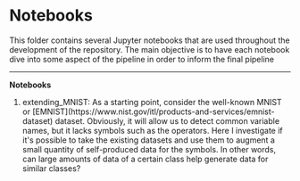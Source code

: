 # Notebooks

This folder contains several Jupyter notebooks that are used throughout the development of the repository. The main objective is to have each notebook dive into some aspect of the pipeline in order to inform the final pipeline

--- 
**Notebooks**
<ol>
  <li>  extending_MNIST: As a starting point, consider the well-known MNIST or [EMNIST](https://www.nist.gov/itl/products-and-services/emnist-dataset) dataset. Obviously, it will allow us to detect common variable names, but it lacks symbols such as the operators. Here I investigate if it's possible to take the existing datasets and use them to augment a small quantity of self-produced data for the symbols. In other words, can large amounts of data of a certain class help generate data for similar classes?</li>  
</ol>
